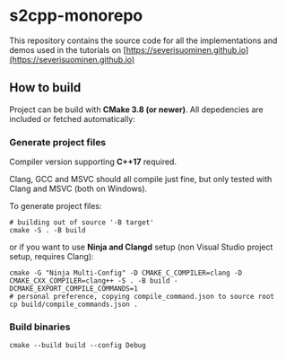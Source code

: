 # s2cpp-monorepo

This repository contains the source code for all the implementations and demos used in the tutorials on [https://severisuominen.github.io](https://severisuominen.github.io)  

## How to build

Project can be build with <strong>CMake 3.8 (or newer)</strong>. All depedencies are included or fetched automatically:

### Generate project files

Compiler version supporting <strong>C++17</strong> required. 

Clang, GCC and MSVC should all compile just fine, but only tested with Clang and MSVC (both on Windows).

To generate project files:

```shell
# building out of source '-B target'
cmake -S . -B build
```
or if you want to use <strong>Ninja and Clangd</strong> setup (non Visual Studio project setup, requires Clang):

```shell
cmake -G "Ninja Multi-Config" -D CMAKE_C_COMPILER=clang -D CMAKE_CXX_COMPILER=clang++ -S . -B build -DCMAKE_EXPORT_COMPILE_COMMANDS=1
# personal preference, copying compile_command.json to source root
cp build/compile_commands.json .
```

### Build binaries

```shell
cmake --build build --config Debug
```


